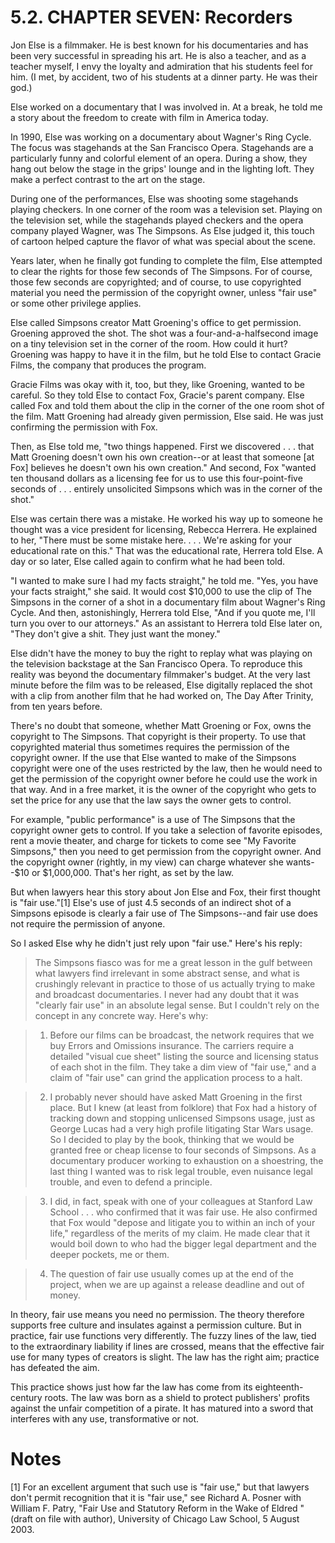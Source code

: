 # 5.2\. CHAPTER SEVEN: Recorders

Jon Else is a filmmaker. He is best known for his documentaries and has been very successful in spreading his art. He is also a teacher, and as a teacher myself, I envy the loyalty and admiration that his students feel for him. (I met, by accident, two of his students at a dinner party. He was their god.)

Else worked on a documentary that I was involved in. At a break, he told me a story about the freedom to create with film in America today.

In 1990, Else was working on a documentary about Wagner's Ring Cycle. The focus was stagehands at the San Francisco Opera. Stagehands are a particularly funny and colorful element of an opera. During a show, they hang out below the stage in the grips' lounge and in the lighting loft. They make a perfect contrast to the art on the stage.

During one of the performances, Else was shooting some stagehands playing checkers. In one corner of the room was a television set. Playing on the television set, while the stagehands played checkers and the opera company played Wagner, was The Simpsons. As Else judged it, this touch of cartoon helped capture the flavor of what was special about the scene.

Years later, when he finally got funding to complete the film, Else attempted to clear the rights for those few seconds of The Simpsons. For of course, those few seconds are copyrighted; and of course, to use copyrighted material you need the permission of the copyright owner, unless "fair use" or some other privilege applies.

Else called Simpsons creator Matt Groening's office to get permission. Groening approved the shot. The shot was a four-and-a-halfsecond image on a tiny television set in the corner of the room. How could it hurt? Groening was happy to have it in the film, but he told Else to contact Gracie Films, the company that produces the program.

Gracie Films was okay with it, too, but they, like Groening, wanted to be careful. So they told Else to contact Fox, Gracie's parent company. Else called Fox and told them about the clip in the corner of the one room shot of the film. Matt Groening had already given permission, Else said. He was just confirming the permission with Fox.

Then, as Else told me, "two things happened. First we discovered . . . that Matt Groening doesn't own his own creation--or at least that someone [at Fox] believes he doesn't own his own creation." And second, Fox "wanted ten thousand dollars as a licensing fee for us to use this four-point-five seconds of . . . entirely unsolicited Simpsons which was in the corner of the shot."

Else was certain there was a mistake. He worked his way up to someone he thought was a vice president for licensing, Rebecca Herrera. He explained to her, "There must be some mistake here. . . . We're asking for your educational rate on this." That was the educational rate, Herrera told Else. A day or so later, Else called again to confirm what he had been told.

"I wanted to make sure I had my facts straight," he told me. "Yes, you have your facts straight," she said. It would cost $10,000 to use the clip of The Simpsons in the corner of a shot in a documentary film about Wagner's Ring Cycle. And then, astonishingly, Herrera told Else, "And if you quote me, I'll turn you over to our attorneys." As an assistant to Herrera told Else later on, "They don't give a shit. They just want the money."

Else didn't have the money to buy the right to replay what was playing on the television backstage at the San Francisco Opera. To reproduce this reality was beyond the documentary filmmaker's budget. At the very last minute before the film was to be released, Else digitally replaced the shot with a clip from another film that he had worked on, The Day After Trinity, from ten years before.

There's no doubt that someone, whether Matt Groening or Fox, owns the copyright to The Simpsons. That copyright is their property. To use that copyrighted material thus sometimes requires the permission of the copyright owner. If the use that Else wanted to make of the Simpsons copyright were one of the uses restricted by the law, then he would need to get the permission of the copyright owner before he could use the work in that way. And in a free market, it is the owner of the copyright who gets to set the price for any use that the law says the owner gets to control.

For example, "public performance" is a use of The Simpsons that the copyright owner gets to control. If you take a selection of favorite episodes, rent a movie theater, and charge for tickets to come see "My Favorite Simpsons," then you need to get permission from the copyright owner. And the copyright owner (rightly, in my view) can charge whatever she wants--$10 or $1,000,000\. That's her right, as set by the law.

But when lawyers hear this story about Jon Else and Fox, their first thought is "fair use."[1] Else's use of just 4.5 seconds of an indirect shot of a Simpsons episode is clearly a fair use of The Simpsons--and fair use does not require the permission of anyone.

So I asked Else why he didn't just rely upon "fair use." Here's his reply:

> The Simpsons fiasco was for me a great lesson in the gulf between what lawyers find irrelevant in some abstract sense, and what is crushingly relevant in practice to those of us actually trying to make and broadcast documentaries. I never had any doubt that it was "clearly fair use" in an absolute legal sense. But I couldn't rely on the concept in any concrete way. Here's why:

> 1. Before our films can be broadcast, the network requires that we buy Errors and Omissions insurance. The carriers require a detailed "visual cue sheet" listing the source and licensing status of each shot in the film. They take a dim view of "fair use," and a claim of "fair use" can grind the application process to a halt.

> 2. I probably never should have asked Matt Groening in the first place. But I knew (at least from folklore) that Fox had a history of tracking down and stopping unlicensed Simpsons usage, just as George Lucas had a very high profile litigating Star Wars usage. So I decided to play by the book, thinking that we would be granted free or cheap license to four seconds of Simpsons. As a documentary producer working to exhaustion on a shoestring, the last thing I wanted was to risk legal trouble, even nuisance legal trouble, and even to defend a principle.

> 3. I did, in fact, speak with one of your colleagues at Stanford Law School . . . who confirmed that it was fair use. He also confirmed that Fox would "depose and litigate you to within an inch of your life," regardless of the merits of my claim. He made clear that it would boil down to who had the bigger legal department and the deeper pockets, me or them.

> 4. The question of fair use usually comes up at the end of the project, when we are up against a release deadline and out of money.

In theory, fair use means you need no permission. The theory therefore supports free culture and insulates against a permission culture. But in practice, fair use functions very differently. The fuzzy lines of the law, tied to the extraordinary liability if lines are crossed, means that the effective fair use for many types of creators is slight. The law has the right aim; practice has defeated the aim.

This practice shows just how far the law has come from its eighteenth-century roots. The law was born as a shield to protect publishers' profits against the unfair competition of a pirate. It has matured into a sword that interferes with any use, transformative or not.

# Notes

[1] For an excellent argument that such use is "fair use," but that lawyers don't permit recognition that it is "fair use," see Richard A. Posner with William F. Patry, "Fair Use and Statutory Reform in the Wake of Eldred " (draft on file with author), University of Chicago Law School, 5 August 2003.

